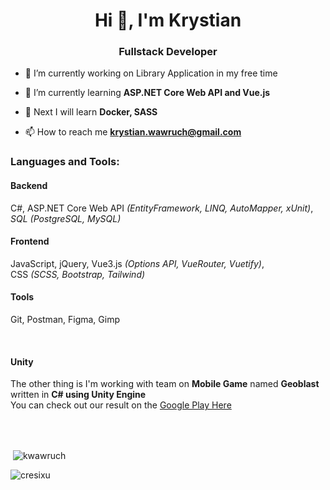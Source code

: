 
<h1 align="center">Hi 👋, I'm Krystian</h1>
<h3 align="center">Fullstack Developer</h3>

- 🔭 I’m currently working on Library Application in my free time

- 🌱 I’m currently learning **ASP.NET Core Web API and Vue.js**

- 💬 Next I will learn **Docker, SASS**

- 📫 How to reach me **krystian.wawruch@gmail.com**


<h3 align="left">Languages and Tools:</h3>
<h4>Backend</h4>
<p>C#, ASP.NET Core Web API <i>(EntityFramework, LINQ, AutoMapper, xUnit)</i>,<br><i>SQL (PostgreSQL, MySQL)</i></p>
<h4>Frontend</h4>
<p>JavaScript, jQuery, Vue3.js <i>(Options API, VueRouter, Vuetify)</i>,<br>CSS <i>(SCSS, Bootstrap, Tailwind)</i></p>
<h4>Tools</h4>
<p>Git, Postman, Figma, Gimp</p>
<br>
<h4>Unity</h4>
<p>The other thing is I'm working with team on <b>Mobile Game</b> named <b>Geoblast</b> written in <b>C# using Unity Engine</b><br>You can check out our result on the <a href="https://play.google.com/store/apps/details?id=com.KoderTeam.GeoBlast">Google Play Here</a></p>
<br><br>
<p>&nbsp;<img align="center" src="https://github-readme-stats.vercel.app/api?username=cresixu&show_icons=true&theme=dark&title_color=0ecc00&text_color=dedede&locale=en" alt="kwawruch"/></p>

<p><img align="center" src="https://github-readme-streak-stats.herokuapp.com/?user=cresixu&theme=dark" alt="cresixu" /></p>
